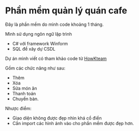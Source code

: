 # Phần mềm quản lý quán cafe
Đây là phần mềm do mình code khoảng 1 tháng. 

Mình sử dụng ngôn ngữ lập trình 

- C# với framework Winform
- SQL để xây dự CSDL

Dự án mình viết có tham khảo code từ [HowKteam](https://www.youtube.com/watch?v=tu2k9ZrDlWA&list=PL33lvabfss1xnPhBJHjM0A8TEBBcGCTsf)

Gồm các chức năng như sau:

- Thêm
- Xóa
- Sửa món ăn
- Thanh toán
- Chuyển bàn.

Nhược điểm: 
- Giao diện không được đẹp nhìn khá cổ điển
- Cần import các hình ảnh vào cho phần mềm được đẹp hơn.
